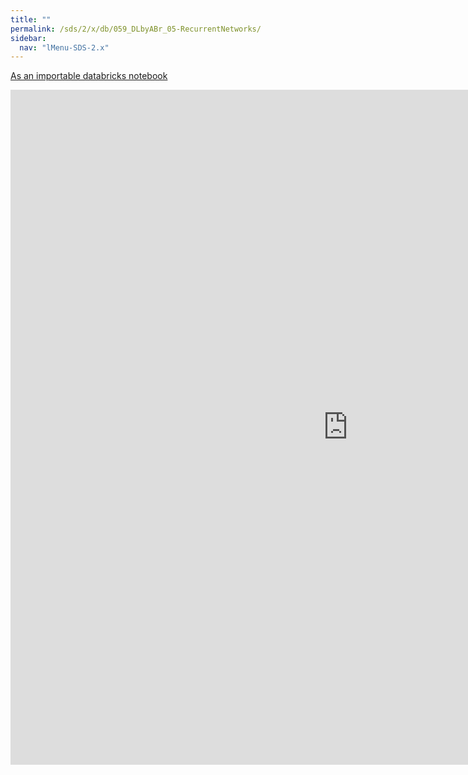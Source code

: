 ```yaml
---
title: ""
permalink: /sds/2/x/db/059_DLbyABr_05-RecurrentNetworks/
sidebar:
  nav: "lMenu-SDS-2.x"
---
```


[As an importable databricks notebook](https://lamastex.github.io/scalable-data-science/sds/2/x/db/059_DLbyABr_05-RecurrentNetworks.html)

<iframe src="https://lamastex.github.io/scalable-data-science/sds/2/x/db/059_DLbyABr_05-RecurrentNetworks" width="1080" height="1080" frameborder="0"></iframe>
